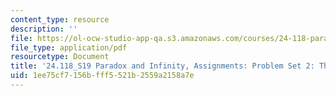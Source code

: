 ```yaml
---
content_type: resource
description: ''
file: https://ol-ocw-studio-app-qa.s3.amazonaws.com/courses/24-118-paradox-and-infinity-spring-2019/1ee75cf7156bfff5521b2559a2158a7e_MIT24_118S19_ProblemSet2.pdf
file_type: application/pdf
resourcetype: Document
title: '24.118_S19 Paradox and Infinity, Assignments: Problem Set 2: The Higher Infinite'
uid: 1ee75cf7-156b-fff5-521b-2559a2158a7e
---
```

